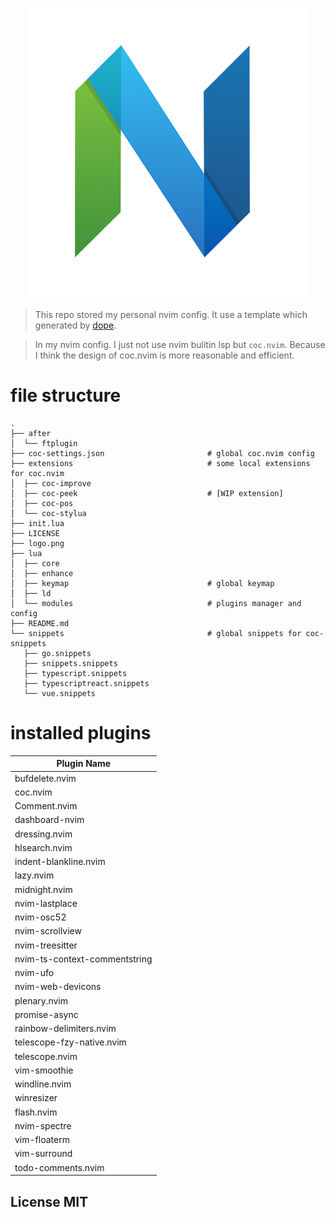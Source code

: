 <p align="center">
    <img src="./logo.png"></img>
</p>

> This repo stored my personal nvim config. It use a template which generated by [dope](https://github.com/nvimdev/dope).

> In my nvim config. I just not use nvim bulitin lsp but `coc.nvim`. Because I think the design of coc.nvim is more reasonable and efficient.

# file structure

```
.
├── after
│  └── ftplugin
├── coc-settings.json                       # global coc.nvim config
├── extensions                              # some local extensions for coc.nvim
│  ├── coc-improve
│  ├── coc-peek                             # [WIP extension]
│  ├── coc-pos
│  └── coc-stylua
├── init.lua
├── LICENSE
├── logo.png
├── lua
│  ├── core
│  ├── enhance
│  ├── keymap                               # global keymap
│  ├── ld
│  └── modules                              # plugins manager and config
├── README.md
└── snippets                                # global snippets for coc-snippets
   ├── go.snippets
   ├── snippets.snippets
   ├── typescript.snippets
   ├── typescriptreact.snippets
   └── vue.snippets
```

# installed plugins

| Plugin Name                   |
| ----------------------------- |
| bufdelete.nvim                |
| coc.nvim                      |
| Comment.nvim                  |
| dashboard-nvim                |
| dressing.nvim                 |
| hlsearch.nvim                 |
| indent-blankline.nvim         |
| lazy.nvim                     |
| midnight.nvim                 |
| nvim-lastplace                |
| nvim-osc52                    |
| nvim-scrollview               |
| nvim-treesitter               |
| nvim-ts-context-commentstring |
| nvim-ufo                      |
| nvim-web-devicons             |
| plenary.nvim                  |
| promise-async                 |
| rainbow-delimiters.nvim       |
| telescope-fzy-native.nvim     |
| telescope.nvim                |
| vim-smoothie                  |
| windline.nvim                 |
| winresizer                    |
| flash.nvim                    |
| nvim-spectre                  |
| vim-floaterm                  |
| vim-surround                  |
| todo-comments.nvim            |

## License MIT
